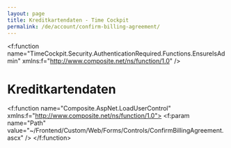 ```yaml
---
layout: page
title: Kreditkartendaten - Time Cockpit
permalink: /de/account/confirm-billing-agreement/
---
```


<f:function name="TimeCockpit.Security.AuthenticationRequired.Functions.EnsureIsAdmin" xmlns:f="http://www.composite.net/ns/function/1.0" /><h1 xmlns="http://www.w3.org/1999/xhtml">Kreditkartendaten</h1><f:function name="Composite.AspNet.LoadUserControl" xmlns:f="http://www.composite.net/ns/function/1.0">
  <f:param name="Path" value="~/Frontend/Custom/Web/Forms/Controls/ConfirmBillingAgreement.ascx" />
</f:function>